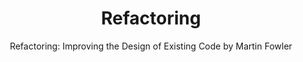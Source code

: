 ---
title: Refactoring
subtitle: "Refactoring: Improving the Design of Existing Code by Martin Fowler"
image: "../imgs/reBuy.webp"
link: https://github.com/HugoMatilla/Refactoring-Summary
buttonTitle: VISIT SUMMARY
priority: 1
badges: [summary]
categories: [projects, open, book]
---  
